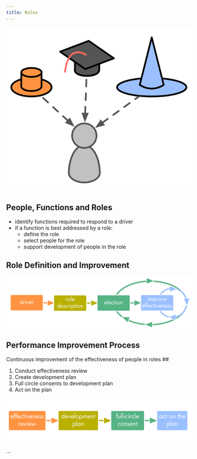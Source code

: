 ```yaml
---
title: Roles
---
```


![](img/people-and-roles/roles.png)


## People, Functions and Roles ##

* identify functions required to respond to a driver
* if a function is best addressed by a role:
    * define the role
    * select people for the role
    * support development of people in the role

## Role Definition and Improvement ##

![](img/people-and-roles/role-improvement.png)


## Performance Improvement Process ##

Continuous improvement of the effectiveness of people in roles ##

1. Conduct effectiveness review
2. Create development plan
3. Full circle consents to development plan
4. Act on the plan

![](img/people-and-roles/performance-improvement-process.png)

...
